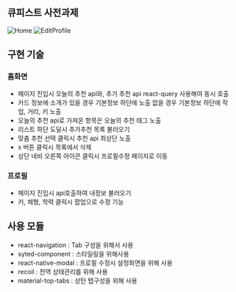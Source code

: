 ## 큐피스트 사전과제

![Home](https://user-images.githubusercontent.com/53461370/200212444-9562ce6f-a69c-4ea8-861a-ce6f722126c2.gif)
![EditProfile](https://user-images.githubusercontent.com/53461370/200212448-51ced80e-4a7c-4260-9734-83650dbd8eae.gif)


## 구현 기술

### 홈화면
- 페이지 진입시 오늘의 추천 api와, 추가 추천 api react-query 사용해여 동시 호출
- 카드 정보에 소개가 있을 경우 기본정보 하단에 노출 없을 경우 기본정보 하단에 작업, 거리, 키 노출
- 오늘의 추천 api로 가져온 항목은 오늘의 추천 태그 노출
- 리스트 하단 도달시 추가추천 목록 불러오기
- 맞춤 추천 선택 클릭시 추천 api 최상단 노출
- x 버튼 클릭시 목록에서 삭제
- 상단 네비 오른쪽 아이콘 클릭시 프로필수정 페이지로 이동

### 프로필
- 페이지 진입시 api호출하여 내정보 불러오기
- 키, 체형, 학력 클릭시 팝업으로 수정 기능

## 사용 모듈
- react-navigation : Tab 구성을 위해서 사용
- syted-component : 스타일링을 위해사용
- react-native-modal : 프로필 수정시 설정화면을 위해 사용
- recoil : 전역 상태관리를 위해 사용
- material-top-tabs : 상탄 탭구성을 위해 사용
